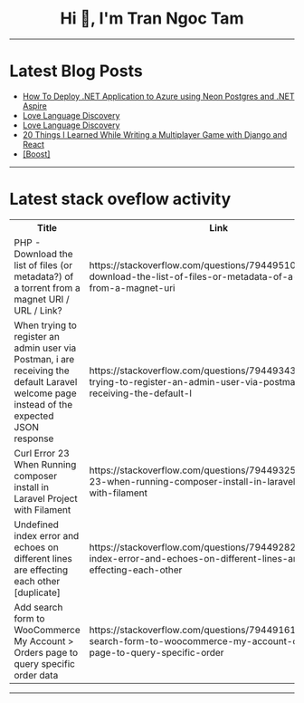 <h1 align="center">Hi 👋, I'm Tran Ngoc Tam</h1>

---

# Latest Blog Posts 
<!-- BLOG-POST-LIST:START -->
- [How To Deploy .NET Application to Azure using Neon Postgres and .NET Aspire](https://dev.to/antonmartyniuk/how-to-deploy-net-application-to-azure-using-neon-postgres-and-net-aspire-1cgm)
- [Love Language Discovery](https://dev.to/mdarifulhaque/love-language-discovery-1il)
- [Love Language Discovery](https://dev.to/mdarifulhaque/love-language-discovery-1ng6)
- [20 Things I Learned While Writing a Multiplayer Game with Django and React](https://dev.to/0x00a_34/20-things-i-learned-while-writing-a-multiplayer-game-with-django-and-react-16ld)
- [[Boost]](https://dev.to/abdulrahmanelshafie/-42pb)
<!-- BLOG-POST-LIST:END -->

---

# Latest stack oveflow activity
<table>
  <tr><th>Title</th><th>Link</th></tr>
  <!-- STACKOVERFLOW:START --><tr><td>PHP - Download the list of files &lpar;or metadata?&rpar; of a torrent from a magnet URI / URL / Link?</td><td>https://stackoverflow.com/questions/79449510/php-download-the-list-of-files-or-metadata-of-a-torrent-from-a-magnet-uri</td></tr><tr><td>When trying to register an admin user via Postman, i are receiving the default Laravel welcome page instead of the expected JSON response</td><td>https://stackoverflow.com/questions/79449343/when-trying-to-register-an-admin-user-via-postman-i-are-receiving-the-default-l</td></tr><tr><td>Curl Error 23 When Running composer install in Laravel Project with Filament</td><td>https://stackoverflow.com/questions/79449325/curl-error-23-when-running-composer-install-in-laravel-project-with-filament</td></tr><tr><td>Undefined index error and echoes on different lines are effecting each other [duplicate]</td><td>https://stackoverflow.com/questions/79449282/undefined-index-error-and-echoes-on-different-lines-are-effecting-each-other</td></tr><tr><td>Add search form to WooCommerce My Account &gt; Orders page to query specific order data</td><td>https://stackoverflow.com/questions/79449161/add-search-form-to-woocommerce-my-account-orders-page-to-query-specific-order</td></tr><!-- STACKOVERFLOW:END -->
</table>

---


